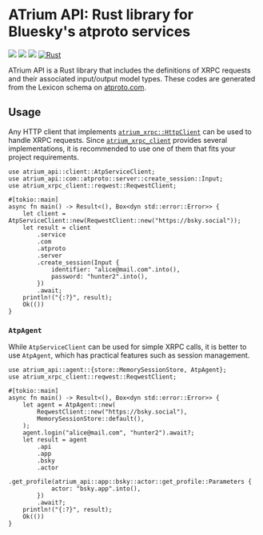 # ATrium API: Rust library for Bluesky's atproto services

[![](https://img.shields.io/crates/v/atrium-api)](https://crates.io/crates/atrium-api)
[![](https://img.shields.io/docsrs/atrium-api)](https://docs.rs/atrium-api)
[![](https://img.shields.io/crates/l/atrium-api)](https://github.com/sugyan/atrium/blob/main/LICENSE)
[![Rust](https://github.com/sugyan/atrium/actions/workflows/api.yml/badge.svg?branch=main)](https://github.com/sugyan/atrium/actions/workflows/api.yml)

ATrium API is a Rust library that includes the definitions of XRPC requests and their associated input/output model types. These codes are generated from the Lexicon schema on [atproto.com](https://atproto.com/).

## Usage

Any HTTP client that implements [`atrium_xrpc::HttpClient`](https://docs.rs/atrium-xrpc/latest/atrium_xrpc/trait.HttpClient.html) can be used to handle XRPC requests. Since [`atrium_xrpc_client`](https://docs.rs/atrium-xrpc-client) provides several implementations, it is recommended to use one of them that fits your project requirements.


```rust,no_run
use atrium_api::client::AtpServiceClient;
use atrium_api::com::atproto::server::create_session::Input;
use atrium_xrpc_client::reqwest::ReqwestClient;

#[tokio::main]
async fn main() -> Result<(), Box<dyn std::error::Error>> {
    let client = AtpServiceClient::new(ReqwestClient::new("https://bsky.social"));
    let result = client
        .service
        .com
        .atproto
        .server
        .create_session(Input {
            identifier: "alice@mail.com".into(),
            password: "hunter2".into(),
        })
        .await;
    println!("{:?}", result);
    Ok(())
}
```

### `AtpAgent`

While `AtpServiceClient` can be used for simple XRPC calls, it is better to use `AtpAgent`, which has practical features such as session management.

```rust,no_run
use atrium_api::agent::{store::MemorySessionStore, AtpAgent};
use atrium_xrpc_client::reqwest::ReqwestClient;

#[tokio::main]
async fn main() -> Result<(), Box<dyn std::error::Error>> {
    let agent = AtpAgent::new(
        ReqwestClient::new("https://bsky.social"),
        MemorySessionStore::default(),
    );
    agent.login("alice@mail.com", "hunter2").await?;
    let result = agent
        .api
        .app
        .bsky
        .actor
        .get_profile(atrium_api::app::bsky::actor::get_profile::Parameters {
            actor: "bsky.app".into(),
        })
        .await?;
    println!("{:?}", result);
    Ok(())
}
```
